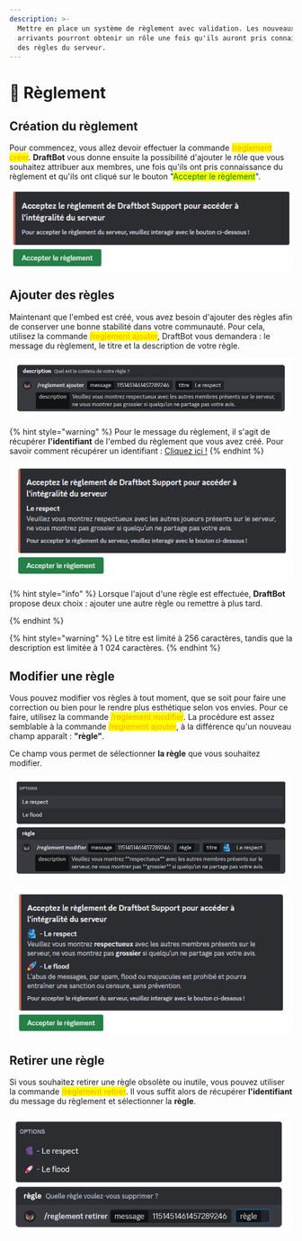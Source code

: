 ```yaml
---
description: >-
  Mettre en place un système de règlement avec validation. Les nouveaux
  arrivants pourront obtenir un rôle une fois qu'ils auront pris connaissance
  des règles du serveur.
---
```


# 📝 Règlement

## Création du règlement

Pour commencez, vous allez devoir effectuer la commande <mark style="color:orange;">/reglement créer</mark>. **DraftBot** vous donne ensuite la possibilité d'ajouter le rôle que vous souhaitez attribuer aux membres, une fois qu'ils ont pris connaissance du règlement et qu'ils ont cliqué sur le bouton "<mark style="color:green;">Accepter le règlement</mark>".


![Résultat de la commande /reglement créer](../.gitbook/assets/rules/rules-create.png)

## Ajouter des règles

Maintenant que l'embed est créé, vous avez besoin d'ajouter des règles afin de conserver une bonne stabilité dans votre communauté. Pour cela, utilisez la commande <mark style="color:orange;">/reglement ajouter</mark>, DraftBot vous demandera : le message du règlement, le titre et la description de votre règle.

![Aperçu de la commande /reglement créer](../.gitbook/assets/rules/rules-add-1.png)

{% hint style="warning" %}
Pour le message du règlement, il s'agit de récupérer **l'identifiant** de l'embed du règlement que vous avez créé.
Pour savoir comment récupérer un identifiant : [Cliquez ici !](../../autres/recuperer-un-identifiant.md#message)
{% endhint %}

![Résultat d'ajout d'une règle](../.gitbook/assets/rules/rules-add-2.png)

{% hint style="info" %}
Lorsque l'ajout d'une règle est effectuée, **DraftBot** propose deux choix : ajouter une autre règle ou remettre à plus tard.

{% endhint %}

{% hint style="warning" %} Le titre est limité à 256 caractères, tandis que la description est limitée à 1 024 caractères. {% endhint %}

## Modifier une règle


Vous pouvez modifier vos règles à tout moment, que se soit pour faire une correction ou bien pour le rendre plus esthétique selon vos envies. Pour ce faire, utilisez la commande <mark style="color:orange;">/reglement modifier</mark>. La procédure est assez semblable à la commande <mark style="color:orange;">/reglement ajouter</mark>, à la différence qu'un nouveau champ apparaît : **"règle"**.


Ce champ vous permet de sélectionner **la règle** que vous souhaitez modifier.

![Aperçu de la commande /reglement modifier](../.gitbook/assets/rules/rules-modify.png)

![Résultat de la modification d'une règle](../.gitbook/assets/rules/rules-modify-2.png)

## Retirer une règle


Si vous souhaitez retirer une règle obsolète ou inutile, vous pouvez utiliser la commande <mark style="color:orange;">/reglement retirer</mark>. Il vous suffit alors de récupérer **l'identifiant** du message du règlement et sélectionner la **règle**.

![Aperçu de la commande /reglement retirer](../.gitbook/assets/rules/rules-remove.png)